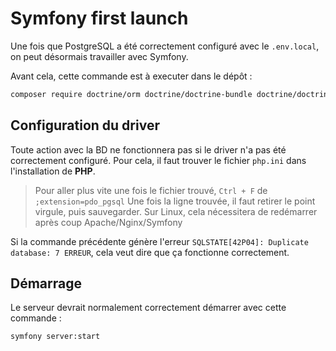 # Symfony first launch
Une fois que PostgreSQL a été correctement configuré avec le `.env.local`, on peut désormais travailler avec Symfony.

Avant cela, cette commande est à executer dans le dépôt :
```bash
composer require doctrine/orm doctrine/doctrine-bundle doctrine/doctrine-migrations-bundle
```
## Configuration du driver
Toute action avec la BD ne fonctionnera pas si le driver n'a pas été correctement configuré. Pour cela, il faut trouver le fichier `php.ini` dans l'installation de **PHP**.
> Pour aller plus vite une fois le fichier trouvé, `Ctrl + F` de `;extension=pdo_pgsql`
Une fois la ligne trouvée, il faut retirer le point virgule, puis sauvegarder.
> Sur Linux, cela nécessitera de redémarrer après coup Apache/Nginx/Symfony

Si la commande précédente génère l'erreur `SQLSTATE[42P04]: Duplicate database: 7 ERREUR`, cela veut dire que ça fonctionne correctement.
## Démarrage
Le serveur devrait normalement correctement démarrer avec cette commande :
```bash
symfony server:start
```
